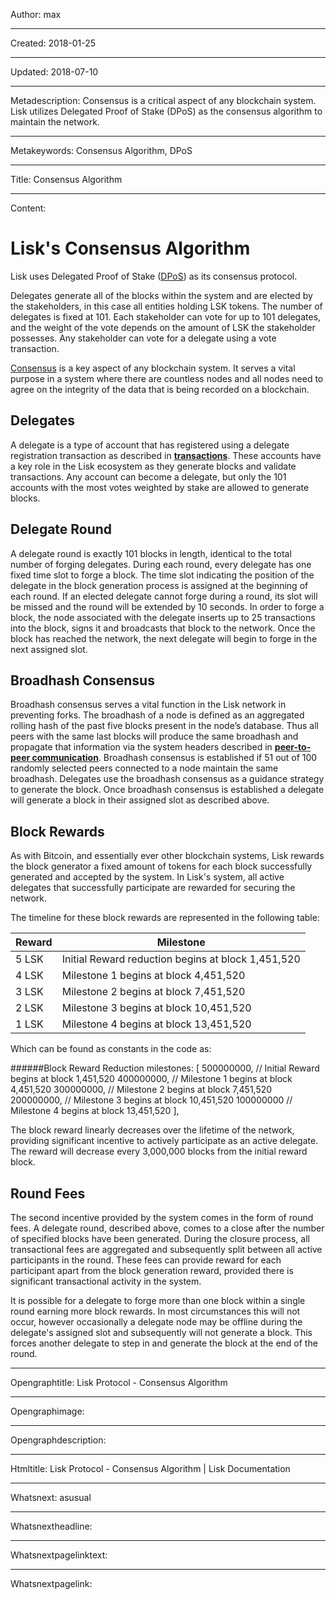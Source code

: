 Author: max

----

Created: 2018-01-25

----

Updated: 2018-07-10

----

Metadescription: Consensus is a critical aspect of any blockchain system. Lisk utilizes Delegated Proof of Stake (DPoS) as the consensus algorithm to maintain the network.

----

Metakeywords: Consensus Algorithm, DPoS

----

Title: Consensus Algorithm

----

Content: 

# Lisk's Consensus Algorithm

Lisk uses Delegated Proof of Stake ([DPoS](https://lisk.io/academy/blockchain-basics/how-does-blockchain-work/delegated-proof-of-stake/)) as its consensus protocol. 

Delegates generate all of the blocks within the system and are elected by the stakeholders, in this case all entities holding LSK tokens. The number of delegates is fixed at 101.  Each stakeholder can vote for up to 101 delegates, and the weight of the vote depends on the amount of LSK the stakeholder possesses. Any stakeholder can vote for a delegate using a vote transaction.

[Consensus](https://lisk.io/academy/blockchain-basics/how-does-blockchain-work/consensus-protocols/) is a key aspect of any blockchain system. It serves a vital purpose in a system where there are countless nodes and all nodes need to agree on the integrity of the data that is being recorded on a blockchain.

## Delegates

A delegate is a type of account that has registered using a delegate registration transaction as described in  [**transactions**](/documentation/lisk-protocol/transactions). These accounts have a key role in the Lisk ecosystem as they generate blocks and validate transactions. Any account can become a delegate, but only the 101 accounts with the most votes weighted by stake are allowed to generate blocks.

## Delegate Round

A delegate round is exactly 101 blocks in length, identical to the total number of forging delegates. During each round, every delegate has one fixed time slot to forge a block. The time slot indicating the position of the delegate in the block generation process is assigned at the beginning of each round. If an elected delegate cannot forge during a round, its slot  will be missed and the round will be extended by 10 seconds. In order to forge a block, the node associated with the delegate inserts up to 25 transactions into the block, signs it and broadcasts that block to the network. Once the block has reached the network, the next delegate will begin to forge in the next assigned slot.

## Broadhash Consensus
Broadhash consensus serves a vital function in the Lisk network in preventing forks. The broadhash of a node is defined as an aggregated rolling hash of the past five blocks present in the node’s database. Thus all peers with the same last blocks will produce the same broadhash and propagate that information via the system headers described in [**peer-to-peer communication**](/documentation/lisk-protocol/peer-to-peer-communication). Broadhash consensus is established if 51 out of 100 randomly selected peers connected to a node maintain the same broadhash. Delegates use the broadhash consensus as a guidance strategy to generate the block. Once broadhash consensus is established a delegate will generate a block in their assigned slot as described above.


## Block Rewards

As with Bitcoin, and essentially ever other blockchain systems, Lisk rewards the block generator a fixed amount of tokens for each block successfully generated and accepted by the system. In Lisk's system, all active delegates that successfully participate are rewarded for securing the network. 

The timeline for these block rewards are represented in the following table:

Reward | Milestone
--- | --- 
5 LSK| Initial Reward reduction begins at block 1,451,520 |
4 LSK | Milestone 1 begins at block 4,451,520 | 
3 LSK | Milestone 2 begins at block 7,451,520 | 
2 LSK | Milestone 3 begins at block 10,451,520 | 
1 LSK | Milestone 4 begins at block 13,451,520 | 

Which can be found as constants in the code as:

<boxinfo markdown="1">
######Block Reward Reduction
milestones: [
500000000, // Initial Reward begins at block 1,451,520
400000000, // Milestone 1 begins at block 4,451,520
300000000, // Milestone 2 begins at block 7,451,520
200000000, // Milestone 3 begins at block 10,451,520
100000000 // Milestone 4 begins at block 13,451,520
],

</boxinfo>


The block reward linearly decreases over the lifetime of the network, providing significant incentive to actively participate as an active delegate. The reward will decrease every 3,000,000 blocks from the initial reward block.

## Round Fees

The second incentive provided by the system comes in the form of round fees. A delegate round, described above, comes to a close after the number of specified blocks have been generated. During the closure process, all transactional fees are aggregated and subsequently split between all active participants in the round. These fees can provide reward for each participant apart from the block generation reward, provided there is significant transactional activity in the system.

It is possible for a delegate to forge more than one block within a single round earning more block rewards. In most circumstances this will not occur, however occasionally a delegate node may be offline during the delegate's assigned slot and subsequently will not generate a block. This forces another delegate to step in and generate the block at the end of the round.

----

Opengraphtitle: Lisk Protocol - Consensus Algorithm

----

Opengraphimage: 

----

Opengraphdescription: 

----

Htmltitle: Lisk Protocol - Consensus Algorithm | Lisk Documentation

----

Whatsnext: asusual

----

Whatsnextheadline: 

----

Whatsnextpagelinktext: 

----

Whatsnextpagelink: 